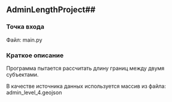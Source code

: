 ## AdminLengthProject##
### Точка входа ###
Файл: main.py

### Краткое описание ###
Программа пытается рассчитать длину границ между двумя субъектами.


В качестве источника данных используется массив из файла: admin_level_4.geojson



